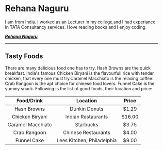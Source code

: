 # Rehana Naguru

I am from India. I worked as an Lecturer in my college,and I had experiance in TATA Consultancy services. I love reading books and I enjoy coding.

 ***[Rehana Naguru](Rehana_naguru.jpg)*** 

 ---

 ## Tasty Foods 

There are many delicious food one has to try. Hash Browns are the quick breakfast. India's famous Chicken Biryani is the flavourfull rice with tender chicken, that every one must try.Caramel Macchiato is the relaxing coffee. Crab Rangoon is the apt choice for chinese food lovers. Funnel Cake is the yummy snack. Following is the list of good foods, their location and price:

   | Food/Drink | Location | Price | 
   | :---:      |  :---:   |:---:  |
   | Hash Browns | Dunkin Donuts | $1.29 |
   | Chicken Biryani  | Indian Restaurants | $16.00 |
   | Caramel Macchiato | Starbucks | $3.75 |
   | Crab Rangoon | Chinese Restaurants | $4.00 |
   | Funnel Cake | Lees Kitchen, Philadelphia | $9.00 | 

